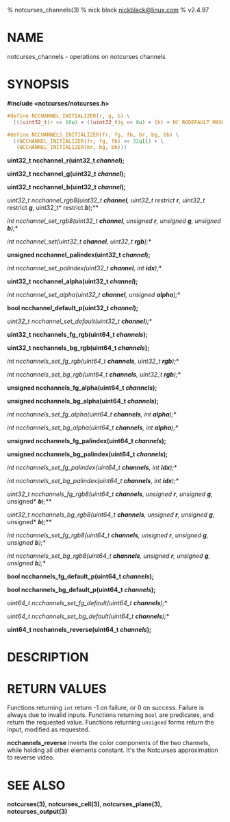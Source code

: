 % notcurses_channels(3)
% nick black <nickblack@linux.com>
% v2.4.97

# NAME

notcurses_channels - operations on notcurses channels

# SYNOPSIS

**#include <notcurses/notcurses.h>**

```c
#define NCCHANNEL_INITIALIZER(r, g, b) \
  (((uint32_t)r << 16u) + ((uint32_t)g << 8u) + (b) + NC_BGDEFAULT_MASK)

#define NCCHANNELS_INITIALIZER(fr, fg, fb, br, bg, bb) \
  ((NCCHANNEL_INITIALIZER(fr, fg, fb) << 32ull) + \
   (NCCHANNEL_INITIALIZER(br, bg, bb)))
```

**uint32_t ncchannel_r(uint32_t ***channel***);**

**uint32_t ncchannel_g(uint32_t ***channel***);**

**uint32_t ncchannel_b(uint32_t ***channel***);**

**uint32_t ncchannel_rgb8(uint32_t ***channel***, uint32_t* restrict ***r***, uint32_t* restrict ***g***, uint32_t* restrict ***b***);**

**int ncchannel_set_rgb8(uint32_t* ***channel***, unsigned ***r***, unsigned ***g***, unsigned ***b***);**

**int ncchannel_set(uint32_t* ***channel***, uint32_t ***rgb***);**

**unsigned ncchannel_palindex(uint32_t ***channel***);**

**int ncchannel_set_palindex(uint32_t* ***channel***, int ***idx***);**

**uint32_t ncchannel_alpha(uint32_t ***channel***);**

**int ncchannel_set_alpha(uint32_t* ***channel***, unsigned ***alpha***);**

**bool ncchannel_default_p(uint32_t ***channel***);**

**uint32_t ncchannel_set_default(uint32_t* ***channel***);**

**uint32_t ncchannels_fg_rgb(uint64_t ***channels***);**

**uint32_t ncchannels_bg_rgb(uint64_t ***channels***);**

**int ncchannels_set_fg_rgb(uint64_t* ***channels***, uint32_t ***rgb***);**

**int ncchannels_set_bg_rgb(uint64_t* ***channels***, uint32_t ***rgb***);**

**unsigned ncchannels_fg_alpha(uint64_t ***channels***);**

**unsigned ncchannels_bg_alpha(uint64_t ***channels***);**

**int ncchannels_set_fg_alpha(uint64_t* ***channels***, int ***alpha***);**

**int ncchannels_set_bg_alpha(uint64_t* ***channels***, int ***alpha***);**

**unsigned ncchannels_fg_palindex(uint64_t ***channels***);**

**unsigned ncchannels_bg_palindex(uint64_t ***channels***);**

**int ncchannels_set_fg_palindex(uint64_t* ***channels***, int ***idx***);**

**int ncchannels_set_bg_palindex(uint64_t* ***channels***, int ***idx***);**

**uint32_t ncchannels_fg_rgb8(uint64_t ***channels***, unsigned* ***r***, unsigned* ***g***, unsigned* ***b***);**

**uint32_t ncchannels_bg_rgb8(uint64_t ***channels***, unsigned* ***r***, unsigned* ***g***, unsigned* ***b***);**

**int ncchannels_set_fg_rgb8(uint64_t* ***channels***, unsigned ***r***, unsigned ***g***, unsigned ***b***);**

**int ncchannels_set_bg_rgb8(uint64_t* ***channels***, unsigned ***r***, unsigned ***g***, unsigned ***b***);**

**bool ncchannels_fg_default_p(uint64_t ***channels***);**

**bool ncchannels_bg_default_p(uint64_t ***channels***);**

**uint64_t ncchannels_set_fg_default(uint64_t* ***channels***);**

**uint64_t ncchannels_set_bg_default(uint64_t* ***channels***);**

**uint64_t ncchannels_reverse(uint64_t ***channels***);**

# DESCRIPTION


# RETURN VALUES

Functions returning `int` return -1 on failure, or 0 on success. Failure is
always due to invalid inputs. Functions returning `bool` are predicates, and
return the requested value. Functions returning `unsigned` forms return the
input, modified as requested.

**ncchannels_reverse** inverts the color components of the two channels,
while holding all other elements constant. It's the Notcurses approximation
to reverse video.

# SEE ALSO

**notcurses(3)**,
**notcurses_cell(3)**,
**notcurses_plane(3)**,
**notcurses_output(3)**
